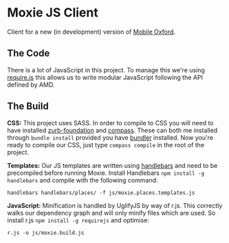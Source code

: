 Moxie JS Client
===============

Client for a new (in development) version of [Mobile Oxford](http://m.ox.ac.uk).

The Code
--------

There is a lot of JavaScript in this project. To manage this we're using [require.js](http://requirejs.org/) this allows us to write modular JavaScript following the API defined by AMD.

The Build
---------

**CSS:** This project uses SASS. In order to compile to CSS you will need to have installed [zurb-foundation](http://foundation.zurb.com/) and [compass](http://compass-style.org/install/). These can both me installed through `bundle install` provided you have [bundler](http://gembundler.com/) installed. Now you're ready to compile our CSS, just type `compass compile` in the root of the project.

**Templates:** Our JS templates are written using [handlebars](http://handlebarsjs.com/) and need to be precompiled before running Moxie. Install Handlebars `npm install -g handlebars` and compile with the following command:

    handlebars handlebars/places/ -f js/moxie.places.templates.js

**JavaScript:** Minification is handled by UglifyJS by way of r.js. This correctly walks our dependency graph and will only minify files which are used. So install r.js `npm install -g requirejs` and optimise:

    r.js -o js/moxie.build.js
